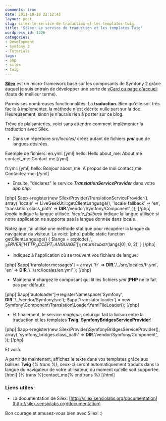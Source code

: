 ```yaml
---
comments: true
date: 2011-10-18 22:12:43
layout: post
slug: silex-le-service-de-traduction-et-les-templates-twig
title: 'Silex: Le service de traduction et les templates Twig'
wordpress_id: 1226
categories:
- Development
- Symfony 2
- Tutorials
tags:
- php
- silex
- twig
---
```


[**Silex**](http://silex.sensiolabs.org/) est un micro-framework basé sur les composants de Symfony 2 grâce auquel je suis entrain de développer une sorte de [vCard ou page d'accueil](https://github.com/Dinduks/ChaoticCard) (faute de meilleur terme). 

Parmis ses nombreuses fonctionnalités: La **traduction**. Bien qu'elle soit très facile à implémenter, la méthode n'est décrite nulle part sur la doc. 
Heureusement, sinon je n'aurais rien à poster sur ce blog. 


Trêve de plaisanteries, voici sans attendre comment implémenter la traduction avec Silex.



  * Dans un répertoire _src/locales/_ créez autant de fichiers _**yml**_ que de langues désirées.

Exemple de fichiers: 
en.yml:
[yml]
hello: Hello
about_me: About me
contact_me: Contact me
[/yml]

fr.yml: 
[yml]
hello: Bonjour
about_me: A propos de moi
contact_me: Contactez-moi
[/yml]


  * Ensuite, "déclarez" le service _**TranslationServiceProvider**_ dans votre _app.php_.

[php]
$app->register(new Silex\Provider\TranslationServiceProvider(), array(
    'locale'                    => LiveGeekUtil::getClientLanguage(),
    'locale_fallback'           => 'en',
    'translation.class_path'    => __DIR__.'/vendor/Symfony/Component',
));
[/php]
_locale_ indique la langue utilisée. 
_locale_fallback_ indique la langue utilisée si notre application ne supporte pas la langue donnée dans locale. 

Notez que j'ai utilisé une méthode statique pour récupérer la langue du navigateur du visiteur. La voici: 
[php]
public static function getClientLanguage() {
    $langs = explode(',', $_SERVER['HTTP_ACCEPT_LANGUAGE']);
    return substr($langs[0], 0, 2);
}
[/php]




  * Indiquez à l'application où se trouvent vos fichiers de langue:

[php]
$app['translator.messages'] = array(
    'fr' => __DIR__.'/../src/locales/fr.yml',
    'en' => __DIR__.'/../src/locales/en.yml'
);
[/php]


  * Maintenant chargez le composant qui lit les fichiers _yml_ (**PHP** ne le fait pas par défaut):

[php]
$app['autoloader']->registerNamespace('Symfony', __DIR__.'/../vendor/Symfony/src');
$app['translator.loader'] = new Symfony\Component\Translation\Loader\YamlFileLoader();
[/php]



  * Et finalement, le service _magique_, celui qui fait la liaison entre la traduction et les templates **Twig**, **SymfonyBridgesServiceProvider**!

[php]
$app->register(new Silex\Provider\SymfonyBridgesServiceProvider(), array(
    'symfony_bridges.class_path' => __DIR__.'/vendor/Symfony/Component',
));
[/php]



Et voilà. 



A partir de maintenant, affichez le texte dans vos templates grâce aux balises **Twig** _{% trans %}_, ceux-ci seront automatiquement traduits dans la langue du navigateur de votre utilisateur, du moment qu'elle soit supportée.
[html]
{% trans %}contact_me{% endtrans %}
[/html]






### Liens utiles:






  * La documentation de Silex: [http://silex.sensiolabs.org/documentation](http://silex.sensiolabs.org/documentation)








Bon courage et amusez-vous bien avec Silex! :)


